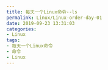```yaml
---
title: 每天一个Linux命令--ls
permalink: Linux/Linux-order-day-01
date: 2019-09-23 13:31:03
categories:
- Linux
tags:
- 每天一个Linux命令
- 命令
- Linux
---
```


